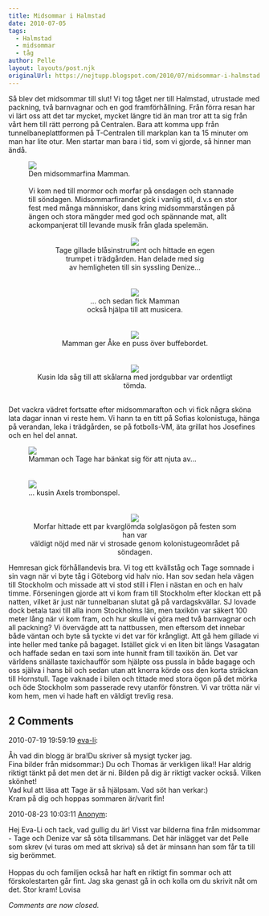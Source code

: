 ```yaml
---
title: Midsommar i Halmstad
date: 2010-07-05
tags: 
  - Halmstad
  - midsommar
  - tåg	
author: Pelle
layout: layouts/post.njk
originalUrl: https://nejtupp.blogspot.com/2010/07/midsommar-i-halmstad.html
---
```


Så blev det midsommar till slut! Vi tog tåget ner till Halmstad, utrustade med packning, två barnvagnar och en god framförhållning. Från förra resan har vi lärt oss att det tar mycket, mycket längre tid än man tror att ta sig från vårt hem till rätt perrong på Centralen. Bara att komma upp från tunnelbaneplattformen på T-Centralen till markplan kan ta 15 minuter om man har lite otur. Men startar man bara i tid, som vi gjorde, så hinner man ändå.

<figure>
	<img src="../../../../img/Midsommarafton-_MG_1151.jpg"><br>
	<figcaption>Den midsommarfina Mamman.</span></span><br><br><div style="text-align: left;">Vi kom ned till mormor och morfar på onsdagen och stannade till söndagen. Midsommarfirandet gick i vanlig stil, d.v.s en stor fest med många människor, dans kring midsommarstången på ängen och stora mängder med god och spännande mat, allt ackompanjerat till levande musik från glada spelemän.<br></div></div><br><div style="text-align: center;"><img src="../../../../img/Midsommarafton-_MG_1184.jpg"><br></div><div style="text-align: center;">
	<figcaption>Tage gillade blåsinstrument och hittade en egen<br>trumpet i trädgården. Han delade med sig<br>av hemligheten till sin syssling Denize...</span></span><br><br></div><br><div style="text-align: center;"><img src="../../../../img/Midsommarafton-_MG_1188.jpg"><br>
	<figcaption>... och sedan fick Mamman<br>också hjälpa till att musicera.</span></span><br><br></div><br><div style="text-align: center;"><img src="../../../../img/Midsommarafton-_MG_1218.jpg"><br>
	<figcaption>Mamman ger Åke en puss över buffebordet.</span></span><br><br></div><br><div style="text-align: center;"><img src="../../../../img/Midsommarafton-_MG_1229.jpg"><br>
	<figcaption>Kusin Ida såg till att skålarna med jordgubbar var ordentligt tömda.</figcaption>
</figure><br>Det vackra vädret fortsatte efter midsommarafton och vi fick några sköna lata dagar innan vi reste hem. Vi hann ta en titt på Sofias kolonistuga, hänga på verandan, leka i trädgården, se på fotbolls-VM, äta grillat hos Josefines och en hel del annat.

<figure>
	<img src="../../../../img/S%C3%B6ndag+i+Halmstad-_MG_1261.jpg"><br></a>
	<figcaption>Mamman och Tage har bänkat sig för att njuta av...</span><br><br><br><img src="../../../../img/S%C3%B6ndag+i+Halmstad-_MG_1266.jpg"><br>
	<figcaption>... kusin Axels trombonspel.</span></span><br><br></div><br><div style="text-align: center;"><img src="../../../../img/S%C3%B6ndag+i+Halmstad-_MG_1278.jpg"><br></a>
	<figcaption>Morfar hittade ett par kvarglömda solglasögon på festen som han var<br>väldigt nöjd med när vi strosade genom kolonistugeområdet på söndagen.</figcaption>
</figure>Hemresan gick förhållandevis bra. Vi tog ett kvällståg och Tage somnade i sin vagn när vi byte tåg i Göteborg vid halv nio. Han sov sedan hela vägen till Stockholm och missade att vi stod still i Flen i nästan en och en halv timme. Förseningen gjorde att vi kom fram till Stockholm efter klockan ett på natten, vilket är just när tunnelbanan slutat gå på vardagskvällar. SJ lovade dock betala taxi till alla inom Stockholms län, men taxikön var säkert 100 meter lång när vi kom fram, och hur skulle vi göra med två barnvagnar och all packning? Vi övervägde att ta nattbussen, men eftersom det innebar både väntan och byte så tyckte vi det var för krångligt. Att gå hem gillade vi inte heller med tanke på bagaget. Istället gick vi en liten bit längs Vasagatan och haffade sedan en taxi som inte hunnit fram till taxikön än. Det var världens snällaste taxichaufför som hjälpte oss pussla in både bagage och oss själva i hans bil och sedan utan att knorra körde oss den korta sträckan till Hornstull. Tage vaknade i bilen och tittade med stora ögon på det mörka och öde Stockholm som passerade revy utanför fönstren. Vi var trötta när vi kom hem, men vi hade haft en väldigt trevlig resa.

<div class="comments">
	<div class="comments-header"><h2>2 Comments</h2></div>
	<div class="comments-body">
			<div class="comment" id="comment-3124103548133878669">
				<p class="comment-header">
					<date datetime="2010-07-19T19:59:19.130+02:00">2010-07-19 19:59:19</date> 
					<a href="undefined" rel="nofollow">eva-li</a>:
				</p>
				<div class="comment-content"><p>Åh vad din blogg är bra!Du skriver så mysigt tycker jag.<br /> Fina bilder från midsommar:) Du och Thomas är verkligen lika!! Har aldrig riktigt tänkt på det men det är ni. Bilden på dig är riktigt vacker också. Vilken skönhet!<br /> Vad kul att läsa att Tage är så hjälpsam. Vad söt han verkar:)<br />Kram på dig och hoppas sommaren är/varit fin!</p></div>
				<div class="comment-footer"></div>
			</div>
			<div class="comment" id="comment-6233783378273664210">
				<p class="comment-header">
					<date datetime="2010-08-23T10:03:11.215+02:00">2010-08-23 10:03:11</date> 
					<a href="undefined" rel="nofollow">Anonym</a>:
				</p>
				<div class="comment-content"><p>Hej Eva-Li och tack, vad gullig du är! Visst var bilderna fina från midsommar - Tage och Denize var så söta tillsammans. Det här inlägget var det Pelle som skrev (vi turas om med att skriva) så det är minsann han som får ta till sig berömmet.<br /><br />Hoppas du och familjen också har haft en riktigt fin sommar och att förskolestarten går fint. Jag ska genast gå in och kolla om du skrivit nåt om det. Stor kram! Lovisa</p></div>
				<div class="comment-footer"></div>
			</div></div>
	<p class="comments-footer"><em>Comments are now closed.</em></p>
</div>